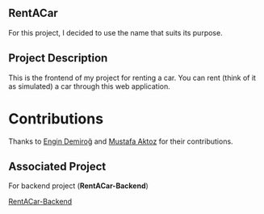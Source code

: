 ## RentACar 
For this project, I decided to use the name that suits its purpose.

## Project Description
This is the frontend of my project for renting a car. You can rent (think of it as simulated) a car through this web application.

# Contributions

Thanks to [Engin Demiroğ](https:://https://github.com/engindemirog) and 
[Mustafa Aktoz](https:://https://github.com/MustafaAktoz) for their contributions.

## Associated Project

For backend project (**RentACar-Backend**)

[RentACar-Backend](https://github.com/Fateehs/RentACar-Backend)
